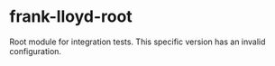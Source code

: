 # frank-lloyd-root

Root module for integration tests. This specific version has an invalid configuration.
